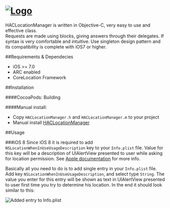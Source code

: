 # [![Logo](https://github.com/litoarias/HACLocationManager/blob/master/ExampleApp/github.png)](#)
HACLocationManager is written in Objective-C, very easy to use and effective class.  
Requests are made using blocks, giving answers through their delegates. If syntax is very comfortable and intuitive.
Use singleton design pattern and its compatibility is complete with iOS7 or higher.

##Requirements & Dependecies
- iOS >= 7.0
- ARC enabled
- CoreLocation Framework

##Installation

####CocoaPods:
Building

####Manual install:
- Copy `HACLocationManager.h` and `HACLocationManager.m` to your project
- Manual install [HACLocationManager](https://github.com/litoarias/HACLocationManager/#manual-install)

##Usage

###iOS 8
Since iOS 8 it is required to add `NSLocationWhenInUseUsageDescription` key to your `Info.plist` file. Value for this key will be a description of UIAlertView presented to user while asking for location  permission. See [Apple documentation](https://developer.apple.com/library/ios/documentation/corelocation/reference/CLLocationManager_Class/index.html#//apple_ref/occ/instm/CLLocationManager/requestWhenInUseAuthorization) for more info.

Basically all you need to do is to add single entry in your `Info.plist` file. Add key `NSLocationWhenInUseUsageDescription`, and select type `String`. The value you enter for this entry will be shown as text in UIAlertView presented to user first time you try to determine his location.
In the end it should look similar to this:

![Added entry to Info.plist](https://github.com/litoarias/HACLocationManager/blob/master/ExampleApp/Info_plist.png)
